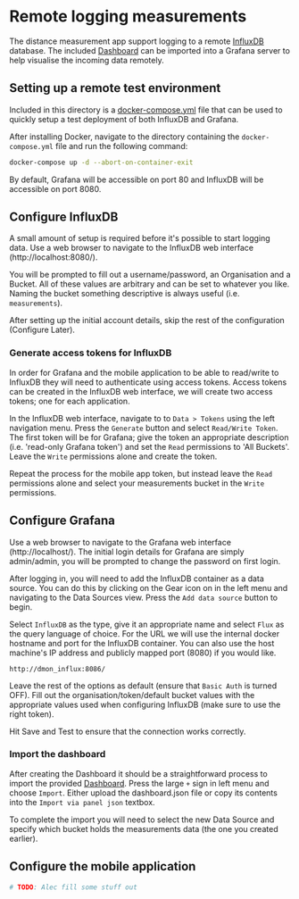 # Remote logging measurements

The distance measurement app support logging to a remote [InfluxDB](https://www.influxdata.com/) database. The included [Dashboard](./dashboard.json) can be imported into a Grafana server to help visualise the incoming data remotely.

## Setting up a remote test environment
Included in this directory is a [docker-compose.yml](./docker-compose.yml) file that can be used to quickly setup a test deployment of both InfluxDB and Grafana.

After installing Docker, navigate to the directory containing the `docker-compose.yml` file and run the following command:

```bash
docker-compose up -d --abort-on-container-exit
```

By default, Grafana will be accessible on port 80 and InfluxDB will be accessible on port 8080.


## Configure InfluxDB
A small amount of setup is required before it's possible to start logging data. Use a web browser to navigate to the InfluxDB web interface (http://localhost:8080/).

You will be prompted to fill out a username/password, an Organisation and a Bucket. All of these values are arbitrary and can be set to whatever you like. Naming the bucket something descriptive is always useful (i.e. `measurements`). 

After setting up the initial account details, skip the rest of the configuration (Configure Later).

### Generate access tokens for InfluxDB
In order for Grafana and the mobile application to be able to read/write to InfluxDB they will need to authenticate using access tokens. Access tokens can be created in the InfluxDB web interface, we will create two access tokens; one for each application.

In the InfluxDB web interface, navigate to to `Data > Tokens` using the left navigation menu. Press the `Generate` button and select `Read/Write Token`. The first token will be for Grafana; give the token an appropriate description (i.e. 'read-only Grafana token') and set the `Read` permissions to 'All Buckets'. Leave the `Write` permissions alone and create the token.

Repeat the process for the mobile app token, but instead leave the `Read` permissions alone and select your measurements bucket in the `Write` permissions.

## Configure Grafana
Use a web browser to navigate to the Grafana web interface (http://localhost/).
The initial login details for Grafana are simply admin/admin, you will be prompted to change the password on first login.

After logging in, you will need to add the InfluxDB container as a data source. You can do this by clicking on the Gear icon on in the left menu and navigating to the Data Sources view. Press the `Add data source` button to begin.

Select `InfluxDB` as the type, give it an appropriate name and select `Flux` as the query language of choice. For the URL we will use the internal docker hostname and port for the InfluxDB container. You can also use the host machine's IP address and publicly mapped port (8080) if you would like.

```
http://dmon_influx:8086/
```

Leave the rest of the options as default (ensure that `Basic Auth` is turned OFF). 
Fill out the organisation/token/default bucket values with the appropriate values used when configuring InfluxDB (make sure to use the right token).

Hit Save and Test to ensure that the connection works correctly.

### Import the dashboard
After creating the Dashboard it should be a straightforward process to import the provided [Dashboard](./dashboard.json). Press the large `+` sign in left menu and choose `Import`. Either upload the dashboard.json file or copy its contents into the `Import via panel json` textbox.

To complete the import you will need to select the new Data Source and specify which bucket holds the measurements data (the one you created earlier).

## Configure the mobile application
```bash
# TODO: Alec fill some stuff out
